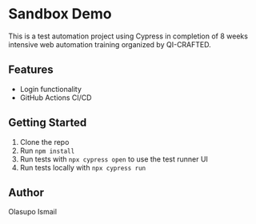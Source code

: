 # Sandbox Demo

This is a test automation project using Cypress in completion of 8 weeks intensive web automation training organized by QI-CRAFTED.

## Features
- Login functionality
- GitHub Actions CI/CD

## Getting Started
1. Clone the repo
2. Run `npm install`
3. Run tests with `npx cypress open` to use the test runner UI
4. Run tests locally with `npx cypress run` 

## Author
Olasupo Ismail
